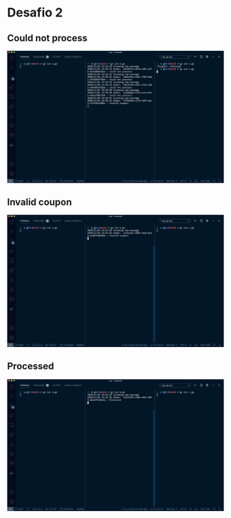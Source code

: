 # Desafio 2

## Could not process

![Could not process](./.github/aula2-could-not-process.png)

## Invalid coupon

![Invalid coupon](./.github/aula2-invalid-coupon.png)

## Processed

![Processed](./.github/aula2-processed.png)
